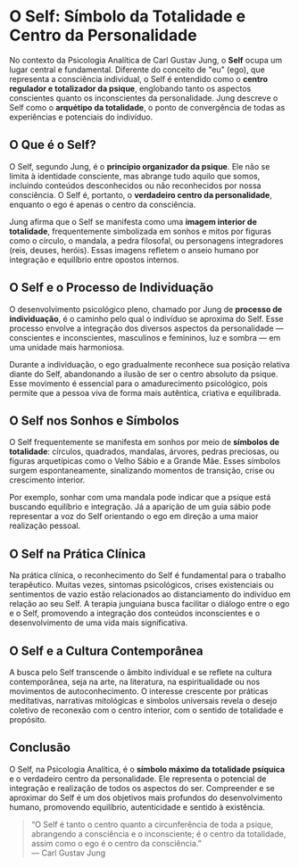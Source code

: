 
# O Self: Símbolo da Totalidade e Centro da Personalidade

No contexto da Psicologia Analítica de Carl Gustav Jung, o **Self** ocupa um lugar central e fundamental. Diferente do conceito de "eu" (ego), que representa a consciência individual, o Self é entendido como o **centro regulador e totalizador da psique**, englobando tanto os aspectos conscientes quanto os inconscientes da personalidade. Jung descreve o Self como o **arquétipo da totalidade**, o ponto de convergência de todas as experiências e potenciais do indivíduo.

## O Que é o Self?

O Self, segundo Jung, é o **princípio organizador da psique**. Ele não se limita à identidade consciente, mas abrange tudo aquilo que somos, incluindo conteúdos desconhecidos ou não reconhecidos por nossa consciência. O Self é, portanto, o **verdadeiro centro da personalidade**, enquanto o ego é apenas o centro da consciência.

Jung afirma que o Self se manifesta como uma **imagem interior de totalidade**, frequentemente simbolizada em sonhos e mitos por figuras como o círculo, o mandala, a pedra filosofal, ou personagens integradores (reis, deuses, heróis). Essas imagens refletem o anseio humano por integração e equilíbrio entre opostos internos.

## O Self e o Processo de Individuação

O desenvolvimento psicológico pleno, chamado por Jung de **processo de individuação**, é o caminho pelo qual o indivíduo se aproxima do Self. Esse processo envolve a integração dos diversos aspectos da personalidade — conscientes e inconscientes, masculinos e femininos, luz e sombra — em uma unidade mais harmoniosa.

Durante a individuação, o ego gradualmente reconhece sua posição relativa diante do Self, abandonando a ilusão de ser o centro absoluto da psique. Esse movimento é essencial para o amadurecimento psicológico, pois permite que a pessoa viva de forma mais autêntica, criativa e equilibrada.

## O Self nos Sonhos e Símbolos

O Self frequentemente se manifesta em sonhos por meio de **símbolos de totalidade**: círculos, quadrados, mandalas, árvores, pedras preciosas, ou figuras arquetípicas como o Velho Sábio e a Grande Mãe. Esses símbolos surgem espontaneamente, sinalizando momentos de transição, crise ou crescimento interior.

Por exemplo, sonhar com uma mandala pode indicar que a psique está buscando equilíbrio e integração. Já a aparição de um guia sábio pode representar a voz do Self orientando o ego em direção a uma maior realização pessoal.

## O Self na Prática Clínica

Na prática clínica, o reconhecimento do Self é fundamental para o trabalho terapêutico. Muitas vezes, sintomas psicológicos, crises existenciais ou sentimentos de vazio estão relacionados ao distanciamento do indivíduo em relação ao seu Self. A terapia junguiana busca facilitar o diálogo entre o ego e o Self, promovendo a integração dos conteúdos inconscientes e o desenvolvimento de uma vida mais significativa.

## O Self e a Cultura Contemporânea

A busca pelo Self transcende o âmbito individual e se reflete na cultura contemporânea, seja na arte, na literatura, na espiritualidade ou nos movimentos de autoconhecimento. O interesse crescente por práticas meditativas, narrativas mitológicas e símbolos universais revela o desejo coletivo de reconexão com o centro interior, com o sentido de totalidade e propósito.

## Conclusão

O Self, na Psicologia Analítica, é o **símbolo máximo da totalidade psíquica** e o verdadeiro centro da personalidade. Ele representa o potencial de integração e realização de todos os aspectos do ser. Compreender e se aproximar do Self é um dos objetivos mais profundos do desenvolvimento humano, promovendo equilíbrio, autenticidade e sentido à existência.

> “O Self é tanto o centro quanto a circunferência de toda a psique, abrangendo a consciência e o inconsciente; é o centro da totalidade, assim como o ego é o centro da consciência.”  
> — Carl Gustav Jung
```
